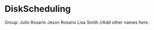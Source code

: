 # DiskScheduling

Group: Julio Rosario
       Jeson Rosario
       Lisa Smith
       //Add other names here.
